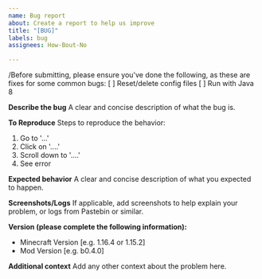 ```yaml
---
name: Bug report
about: Create a report to help us improve
title: "[BUG]"
labels: bug
assignees: How-Bout-No

---
```


/Before submitting, please ensure you've done the following, as these are fixes for some common bugs:
[ ] Reset/delete config files
[ ] Run with Java 8

**Describe the bug**
A clear and concise description of what the bug is.

**To Reproduce**
Steps to reproduce the behavior:
1. Go to '...'
2. Click on '....'
3. Scroll down to '....'
4. See error

**Expected behavior**
A clear and concise description of what you expected to happen.

**Screenshots/Logs**
If applicable, add screenshots to help explain your problem, or logs from Pastebin or similar.

**Version (please complete the following information):**
 - Minecraft Version [e.g. 1.16.4 or 1.15.2]
 - Mod Version [e.g. b0.4.0]

**Additional context**
Add any other context about the problem here.
